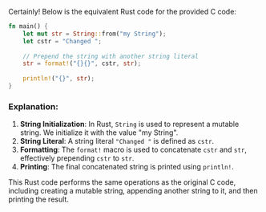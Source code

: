  Certainly! Below is the equivalent Rust code for the provided C code:

```rust
fn main() {
    let mut str = String::from("my String");
    let cstr = "Changed ";
    
    // Prepend the string with another string literal
    str = format!("{}{}", cstr, str);
    
    println!("{}", str);
}
```

### Explanation:
1. **String Initialization**: In Rust, `String` is used to represent a mutable string. We initialize it with the value "my String".
2. **String Literal**: A string literal `"Changed "` is defined as `cstr`.
3. **Formatting**: The `format!` macro is used to concatenate `cstr` and `str`, effectively prepending `cstr` to `str`.
4. **Printing**: The final concatenated string is printed using `println!`.

This Rust code performs the same operations as the original C code, including creating a mutable string, appending another string to it, and then printing the result.
